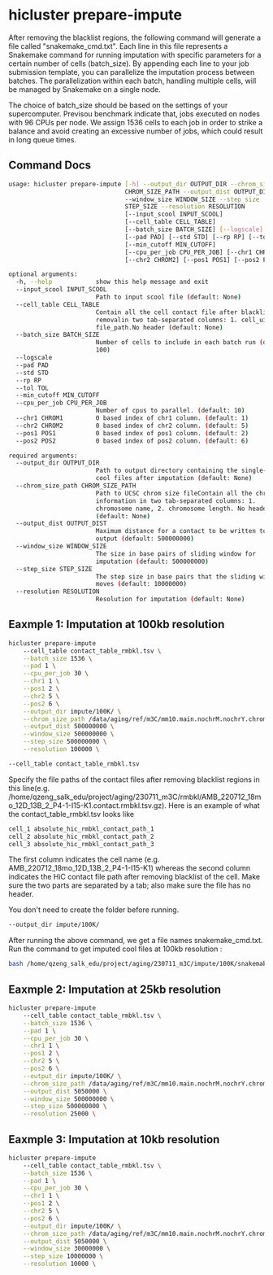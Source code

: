 # hicluster prepare-impute

After removing the blacklist regions, the following command will generate a file called "snakemake_cmd.txt". Each line in this file represents a Snakemake command for running imputation with specific parameters for a certain number of cells (batch_size). By appending each line to your job submission template, you can parallelize the imputation process between batches. The parallelization within each batch, handling multiple cells, will be managed by Snakemake on a single node.

The choice of batch_size should be based on the settings of your supercomputer. Previsou benchmark indicate that, jobs executed on nodes with 96 CPUs per node. We assign 1536 cells to each job in order to strike a balance and avoid creating an excessive number of jobs, which could result in long queue times.

## Command Docs
```bash
usage: hicluster prepare-impute [-h] --output_dir OUTPUT_DIR --chrom_size_path
                                CHROM_SIZE_PATH --output_dist OUTPUT_DIST
                                --window_size WINDOW_SIZE --step_size
                                STEP_SIZE --resolution RESOLUTION
                                [--input_scool INPUT_SCOOL]
                                [--cell_table CELL_TABLE]
                                [--batch_size BATCH_SIZE] [--logscale]
                                [--pad PAD] [--std STD] [--rp RP] [--tol TOL]
                                [--min_cutoff MIN_CUTOFF]
                                [--cpu_per_job CPU_PER_JOB] [--chr1 CHROM1]
                                [--chr2 CHROM2] [--pos1 POS1] [--pos2 POS2]

optional arguments:
  -h, --help            show this help message and exit
  --input_scool INPUT_SCOOL
                        Path to input scool file (default: None)
  --cell_table CELL_TABLE
                        Contain all the cell contact file after blacklist
                        removalin two tab-separated columns: 1. cell_uid, 2.
                        file_path.No header (default: None)
  --batch_size BATCH_SIZE
                        Number of cells to include in each batch run (default:
                        100)
  --logscale
  --pad PAD
  --std STD
  --rp RP
  --tol TOL
  --min_cutoff MIN_CUTOFF
  --cpu_per_job CPU_PER_JOB
                        Number of cpus to parallel. (default: 10)
  --chr1 CHROM1         0 based index of chr1 column. (default: 1)
  --chr2 CHROM2         0 based index of chr2 column. (default: 5)
  --pos1 POS1           0 based index of pos1 column. (default: 2)
  --pos2 POS2           0 based index of pos2 column. (default: 6)

required arguments:
  --output_dir OUTPUT_DIR
                        Path to output directory containing the single-cell
                        cool files after imputation (default: None)
  --chrom_size_path CHROM_SIZE_PATH
                        Path to UCSC chrom size fileContain all the chromosome
                        information in two tab-separated columns: 1.
                        chromosome name, 2. chromosome length. No header
                        (default: None)
  --output_dist OUTPUT_DIST
                        Maximum distance for a contact to be written to the
                        output (default: 500000000)
  --window_size WINDOW_SIZE
                        The size in base pairs of sliding window for
                        imputation (default: 500000000)
  --step_size STEP_SIZE
                        The step size in base pairs that the sliding window
                        moves (default: 10000000)
  --resolution RESOLUTION
                        Resolution for imputation (default: None)
```

## Eaxmple 1: Imputation at 100kb resolution 
```bash 
hicluster prepare-impute 
    --cell_table contact_table_rmbkl.tsv \
    --batch_size 1536 \
    --pad 1 \
    --cpu_per_job 30 \
    --chr1 1 \
    --pos1 2 \
    --chr2 5 \
    --pos2 6 \
    --output_dir impute/100K/ \
    --chrom_size_path /data/aging/ref/m3C/mm10.main.nochrM.nochrY.chrom.sizes \
    --output_dist 500000000 \
    --window_size 500000000 \
    --step_size 500000000 \
    --resolution 100000 \
```

```bash
--cell_table contact_table_rmbkl.tsv
```
Specify the file paths of the contact files after removing blacklist regions in this line(e.g. /home/qzeng_salk_edu/project/aging/230711_m3C/rmbkl/AMB_220712_18mo_12D_13B_2_P4-1-I15-K1.contact.rmbkl.tsv.gz). Here is an example of what the contact_table_rmbkl.tsv looks like

```bash
cell_1 absolute_hic_rmbkl_contact_path_1
cell_2 absolute_hic_rmbkl_contact_path_2
cell_3 absolute_hic_rmbkl_contact_path_3
```
The first column indicates the cell name (e.g. AMB_220712_18mo_12D_13B_2_P4-1-I15-K1) whereas the second column indicates the HiC contact file path after removing blacklist of the cell. Make sure the two parts are separated by a tab; also make sure the file has no header.


You don't need to create the folder before running.
```bash
--output_dir impute/100K/
```

After running the above command, we get a file names snakemake_cmd.txt. Run the command to get imputed cool files at 100kb resolution :
```bash
bash /home/qzeng_salk_edu/project/aging/230711_m3C/impute/100K/snakemake_cmd.txt 
```


## Eaxmple 2: Imputation at 25kb resolution
```bash
hicluster prepare-impute 
    --cell_table contact_table_rmbkl.tsv \
    --batch_size 1536 \
    --pad 1 \
    --cpu_per_job 30 \
    --chr1 1 \
    --pos1 2 \
    --chr2 5 \
    --pos2 6 \
    --output_dir impute/100K/ \
    --chrom_size_path /data/aging/ref/m3C/mm10.main.nochrM.nochrY.chrom.sizes \
    --output_dist 5050000 \
    --window_size 500000000 \
    --step_size 500000000 \
    --resolution 25000 \
```

## Eaxmple 3: Imputation at 10kb resolution
```bash
hicluster prepare-impute 
    --cell_table contact_table_rmbkl.tsv \
    --batch_size 1536 \
    --pad 1 \
    --cpu_per_job 30 \
    --chr1 1 \
    --pos1 2 \
    --chr2 5 \
    --pos2 6 \
    --output_dir impute/100K/ \
    --chrom_size_path /data/aging/ref/m3C/mm10.main.nochrM.nochrY.chrom.sizes \
    --output_dist 5050000 \
    --window_size 30000000 \
    --step_size 10000000 \
    --resolution 10000 \
```




